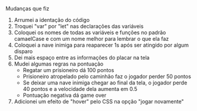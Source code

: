 Mudanças que fiz

1. Arrumei a identação do código
2. Troquei "var" por "let" nas declarações das variáveis
3. Coloquei os nomes de todas as variáveis e funções no padrão camaelCase e com um nome melhor para lembrar o que ela faz
4. Coloquei a nave inimiga para reaparecer 1s após ser atingido por algum disparo
5. Dei mais espaço entre as informações do placar na tela
6. Mudei algumas regras na pontuação
    - Regatar um prisioneiro dá 100 pontos
    - Prisioneiro atropelado pelo caminhão faz o jogador perder 50 pontos
    - Se deixar uma nave inimiga chegar ao final da tela, o jogador perde 40 pontos e a velocidade dela aumenta em 0.5
    - Pontuação negativa dá game over
7. Adicionei um efeito de "hover" pelo CSS na opção "jogar novamente"
